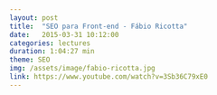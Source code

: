 ```yaml
---
layout: post
title:  "SEO para Front-end - Fábio Ricotta"
date:   2015-03-31 10:12:00
categories: lectures
duration: 1:04:27 min
theme: SEO
img: /assets/image/fabio-ricotta.jpg
link: https://www.youtube.com/watch?v=3Sb36C79xE0
---
```

